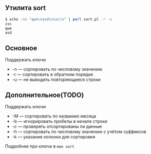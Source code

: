 ## Утилита sort

```sh
$ echo -ne "qwe\nasd\nzxc\n" | perl sort.pl -r -u
zxc
qwe
asd
```

## Основное

Поддержать ключи
* -n — сортировать по числовому значению
* -r — сортировать в обратном порядке
* -u — не выводить повторяющиеся строки

## Дополнительное(TODO)

Поддержать ключи
* -M — сортировать по названию месяца
* -b — игнорировать пробелы в начале строки
* -c — проверять отсортированы ли данные
* -h — сортировать по числовому значению с учётом суффиксов
* -k — указание колонки для сортировки

Подробнее про ключи в `man sort`
